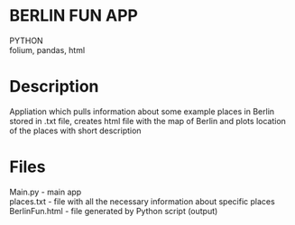 # BERLIN FUN APP

PYTHON <br >
folium, pandas, html

# Description

Appliation which pulls information about some example places in Berlin stored in .txt file, creates html file with the map of Berlin and plots location of the places with short description

# Files

Main.py - main app <br >
places.txt - file with all the necessary information about specific places <br >
BerlinFun.html - file generated by Python script (output) <br >
